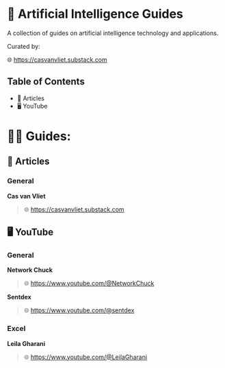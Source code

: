 # 📃 Artificial Intelligence Guides

A collection of guides on artificial intelligence technology and applications.

Curated by:

🌐 https://casvanvliet.substack.com

## Table of Contents

- 📄 Articles
- 🖥️ YouTube
   
# 🧑‍🏫 Guides:
## 📄 Articles

### General
**Cas van Vliet**
> 🌐 https://casvanvliet.substack.com

## 🖥️ YouTube
### General
**Network Chuck**
> 🌐 https://www.youtube.com/@NetworkChuck

**Sentdex**
> 🌐 https://www.youtube.com/@sentdex

### Excel
**Leila Gharani**
> 🌐 https://www.youtube.com/@LeilaGharani
